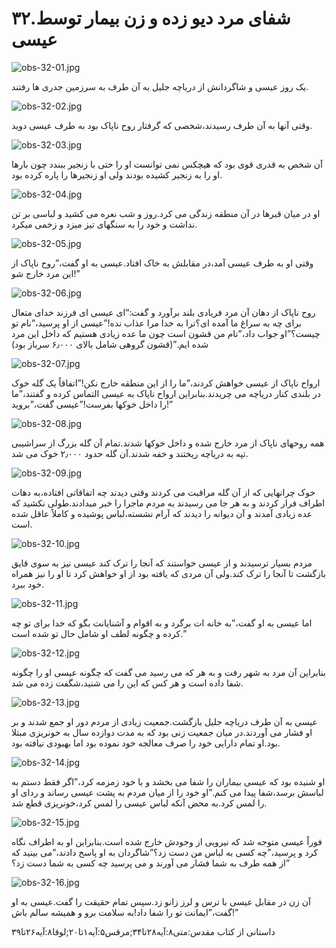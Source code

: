 ۳۲.شفای مرد دیو زده و زن بیمار توسط عیسی
========================================

![obs-32-01.jpg](/var/www/vhosts/door43.org/httpdocs/data/gitrepo/media/en/obs/obs-32-01.jpg "obs-32-01.jpg")

یک روز عیسی و شاگردانش از دریاچه جلیل به آن طرف به سرزمین جدری ها رفتند.

![obs-32-02.jpg](/var/www/vhosts/door43.org/httpdocs/data/gitrepo/media/en/obs/obs-32-02.jpg "obs-32-02.jpg")

وقتی آنها به آن طرف رسیدند،شخصی که گرفتار روح ناپاک بود به طرف عیسی
دوید.

![obs-32-03.jpg](/var/www/vhosts/door43.org/httpdocs/data/gitrepo/media/en/obs/obs-32-03.jpg "obs-32-03.jpg")

آن شخص به قدری قوی بود که هیچکس نمی توانست او را حتی با زنجیر ببندد چون
بارها او را به زنجیر کشیده بودند ولی او زنجیرها را پاره کرده بود.

![obs-32-04.jpg](/var/www/vhosts/door43.org/httpdocs/data/gitrepo/media/en/obs/obs-32-04.jpg "obs-32-04.jpg")

او در میان قبرها در آن منطقه زندگی می کرد.روز و شب نعره می کشید و لباسی
بر تن نداشت و خود را به سنگهای تیز میزد و زخمی میکرد.

![obs-32-05.jpg](/var/www/vhosts/door43.org/httpdocs/data/gitrepo/media/en/obs/obs-32-05.jpg "obs-32-05.jpg")

وقتی او به طرف عیسی آمد،در مقابلش به خاک افتاد.عیسی به او گفت،”روح ناپاک
از این مرد خارج شو!”

![obs-32-06.jpg](/var/www/vhosts/door43.org/httpdocs/data/gitrepo/media/en/obs/obs-32-06.jpg "obs-32-06.jpg")

روح ناپاک از دهان آن مرد فریادی بلند برآورد و گفت:“ای عیسی ای فرزند خدای
متعال برای چه به سراغ ما آمده ای؟ترا به خدا مرا عذاب نده!”عیسی از او
پرسید،”نام تو چیست؟”او جواب داد،”نام من قشون است چون ما عده زیادی هستیم
که داخل این مرد شده ایم.”(قشون گروهی شامل بالای ۶٫۰۰۰ سرباز بود)

![obs-32-07.jpg](/var/www/vhosts/door43.org/httpdocs/data/gitrepo/media/en/obs/obs-32-07.jpg "obs-32-07.jpg")

ارواح ناپاک از عیسی خواهش کردند،”ما را از این منطقه خارج نکن!”اتفاقاً یک
گله خوک در بلندی کنار دریاچه می چریدند.بنابراین ارواح ناپاک به عیسی
التماس کرده و گفتند،”ما را داخل خوکها بفرست!”عیسی گفت،”بروید!”

![obs-32-08.jpg](/var/www/vhosts/door43.org/httpdocs/data/gitrepo/media/en/obs/obs-32-08.jpg "obs-32-08.jpg")

همه روحهای ناپاک از مرد خارج شده و داخل خوکها شدند.تمام آن گله بزرگ از
سراشیبی تپه به دریاچه ریختند و خفه شدند.آن گله حدود ۲٫۰۰۰ خوک می شد.

![obs-32-09.jpg](/var/www/vhosts/door43.org/httpdocs/data/gitrepo/media/en/obs/obs-32-09.jpg "obs-32-09.jpg")

خوک چرانهایی که از آن گله مراقبت می کردند وقتی دیدند چه اتفاقاتی
افتاده،به دهات اطراف فرار کردند و به هر جا می رسیدند به مردم ماجرا را
خبر میدادند.طولی نکشید که عده زیادی آمدند و آن دیوانه را دیدند که آرام
نشسته،لباس پوشیده و کاملاً عاقل شده است.

![obs-32-10.jpg](/var/www/vhosts/door43.org/httpdocs/data/gitrepo/media/en/obs/obs-32-10.jpg "obs-32-10.jpg")

مردم بسیار ترسیدند و از عیسی خواستند که آنجا را ترک کند عیسی نیز به سوی
قایق بازگشت تا آنجا را ترک کند.ولی آن مردی که یافته بود از او خواهش کرد
تا او را نیز همراه خود ببرد.

![obs-32-11.jpg](/var/www/vhosts/door43.org/httpdocs/data/gitrepo/media/en/obs/obs-32-11.jpg "obs-32-11.jpg")

اما عیسی به او گفت،”به خانه ات برگرد و به اقوام و آشنایانت بگو که خدا
برای تو چه کرده و چگونه لطف او شامل حال تو شده است.”

![obs-32-12.jpg](/var/www/vhosts/door43.org/httpdocs/data/gitrepo/media/en/obs/obs-32-12.jpg "obs-32-12.jpg")

بنابراین آن مرد به شهر رفت و به هر که می رسید می گفت که چگونه عیسی او را
چگونه شفا داده است و هر کس که این را می شنید،شگفت زده می شد.

![obs-32-13.jpg](/var/www/vhosts/door43.org/httpdocs/data/gitrepo/media/en/obs/obs-32-13.jpg "obs-32-13.jpg")

عیسی به آن طرف دریاچه جلیل بازگشت.جمعیت زیادی از مردم دور او جمع شدند و
بر او فشار می آوردند.در میان جمعیت زنی بود که به مدت دوازده سال به
خونریزی مبتلا بود.او تمام دارایی خود را صرف معالجه خود نموده بود اما
بهبودی نیافته بود.

![obs-32-14.jpg](/var/www/vhosts/door43.org/httpdocs/data/gitrepo/media/en/obs/obs-32-14.jpg "obs-32-14.jpg")

او شنیده بود که عیسی بیماران را شفا می بخشد و با خود زمزمه کرد،”اگر فقط
دستم به لباسش برسد،شفا پیدا می کنم.”او خود را از میان مردم به پشت عیسی
رساند و ردای او را لمس کرد.به محض آنکه لباس عیسی را لمس کرد،خونریزی قطع
شد.

![obs-32-15.jpg](/var/www/vhosts/door43.org/httpdocs/data/gitrepo/media/en/obs/obs-32-15.jpg "obs-32-15.jpg")

فوراً عیسی متوجه شد که نیرویی از وجودش خارج شده است.بنابراین او به اطراف
نگاه کرد و پرسید،”چه کسی به لباس من دست زد؟”شاگردان به او پاسخ دادند،”می
بینید که از همه طرف به شما فشار می آورند و می پرسید چه کسی به شما دست
زد؟”

![obs-32-16.jpg](/var/www/vhosts/door43.org/httpdocs/data/gitrepo/media/en/obs/obs-32-16.jpg "obs-32-16.jpg")

آن زن در مقابل عیسی با ترس و لرز زانو زد.سپس تمام حقیقت را گفت.عیسی به
او گفت،”ایمانت تو را شفا داد!به سلامت برو و همیشه سالم باش!”

داستانی از کتاب مقدس:متی۸:آیه۲۸تا۳۴;مرقس۵:آیه۱تا۲۰;لوقا۸:آیه۲۶تا۳۹

